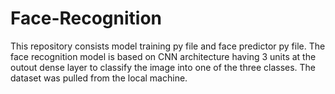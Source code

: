 # Face-Recognition
This repository consists model training py file and face predictor py file. The face recognition model is based on CNN architecture having 3 units at the outout dense layer to classify the image into one of the three classes. The dataset was pulled from the local machine.
